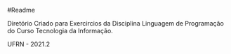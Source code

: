 #Readme

Diretório Criado para Exercircios da Disciplina Linguagem de Programação do Curso Tecnologia da Informação.

UFRN - 2021.2
